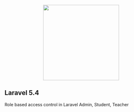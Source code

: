 <p align="center"><img src="http://programmer.lk/assets/img/logo.png" width="250"></p>

## Laravel 5.4
Role based access control in Laravel
Admin, Student, Teacher

